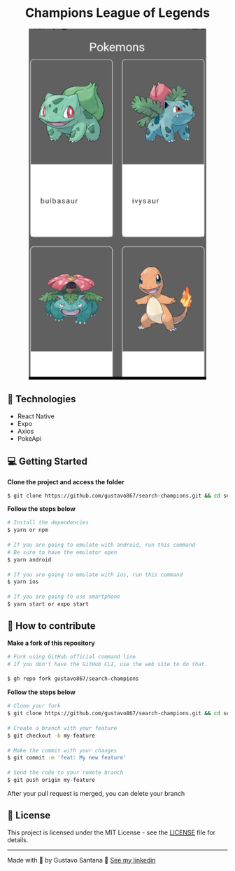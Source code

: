 <div align="center">
<h1>Champions League of Legends </h1>
<img height="800" src="./.github/Screenshot_36.png"></img>
</div>

## 🚀 Technologies

- React Native
- Expo
- Axios
- PokeApi

## 💻 Getting Started

**Clone the project and access the folder**

```bash
$ git clone https://github.com/gustavo867/search-champions.git && cd search-champions
```

**Follow the steps below**

```bash
# Install the dependencies
$ yarn or npm

# If you are going to emulate with android, run this command
# Be sure to have the emulator open
$ yarn android

# If you are going to emulate with ios, run this command
$ yarn ios

# If you are going to use smartphone
$ yarn start or expo start
```

## 🤔 How to contribute

**Make a fork of this repository**

```bash
# Fork using GitHub official command line
# If you don't have the GitHub CLI, use the web site to do that.

$ gh repo fork gustavo867/search-champions
```

**Follow the steps below**

```bash
# Clone your fork
$ git clone https://github.com/gustavo867/search-champions.git && cd search-champions

# Create a branch with your feature
$ git checkout -b my-feature

# Make the commit with your changes
$ git commit -m 'feat: My new feature'

# Send the code to your remote branch
$ git push origin my-feature
```

After your pull request is merged, you can delete your branch

## 📝 License

This project is licensed under the MIT License - see the [LICENSE](LICENSE) file for details.

---

Made with 💜 by Gustavo Santana 👋 [See my linkedin](https://www.linkedin.com/in/gustavo-santana-83ba611a6/)
